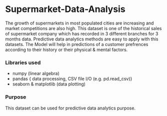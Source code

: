 # Supermarket-Data-Analysis
The growth of supermarkets in most populated cities are increasing and market competitions are also high. This dataset is one of the historical sales of supermarket company which has recorded in 3 different branches for 3 months data. Predictive data analytics methods are easy to apply with this datasets.
The Model will help in predictions of a customer prefrences according to their history or their physical & mental factors.

### Libraries used
- numpy (linear algebra)
- pandas { data processing, CSV file I/O (e.g. pd.read_csv)}
- seaborn & matplotlib (data plotting)


### Purpose

This dataset can be used for predictive data analytics purpose.
